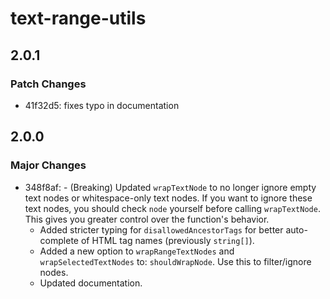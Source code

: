 # text-range-utils

## 2.0.1

### Patch Changes

- 41f32d5: fixes typo in documentation

## 2.0.0

### Major Changes

- 348f8af: - (Breaking) Updated `wrapTextNode` to no longer ignore empty text nodes or whitespace-only text nodes. If you want to ignore these text nodes, you should check `node` yourself before calling `wrapTextNode`. This gives you greater control over the function's behavior.
  - Added stricter typing for `disallowedAncestorTags` for better auto-complete of HTML tag names (previously `string[]`).
  - Added a new option to `wrapRangeTextNodes` and `wrapSelectedTextNodes` to: `shouldWrapNode`. Use this to filter/ignore nodes.
  - Updated documentation.
